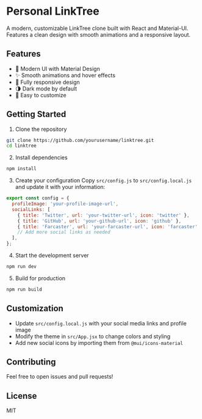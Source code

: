 # Personal LinkTree

A modern, customizable LinkTree clone built with React and Material-UI. Features a clean design with smooth animations and a responsive layout.

## Features

- 🎨 Modern UI with Material Design
- ✨ Smooth animations and hover effects
- 📱 Fully responsive design
- 🌗 Dark mode by default
- 🔧 Easy to customize

## Getting Started

1. Clone the repository
```bash
git clone https://github.com/yourusername/linktree.git
cd linktree
```

2. Install dependencies
```bash
npm install
```

3. Create your configuration
Copy `src/config.js` to `src/config.local.js` and update it with your information:
```javascript
export const config = {
  profileImage: 'your-profile-image-url',
  socialLinks: [
    { title: 'Twitter', url: 'your-twitter-url', icon: 'twitter' },
    { title: 'GitHub', url: 'your-github-url', icon: 'github' },
    { title: 'Farcaster', url: 'your-farcaster-url', icon: 'farcaster' },
    // Add more social links as needed
  ],
};
```

4. Start the development server
```bash
npm run dev
```

5. Build for production
```bash
npm run build
```

## Customization

- Update `src/config.local.js` with your social media links and profile image
- Modify the theme in `src/App.jsx` to change colors and styling
- Add new social icons by importing them from `@mui/icons-material`

## Contributing

Feel free to open issues and pull requests!

## License

MIT